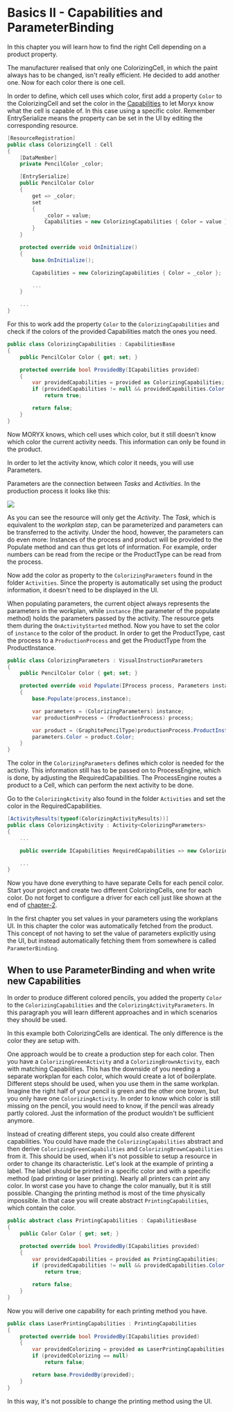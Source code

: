 # Basics II - Capabilities and ParameterBinding
In this chapter you will learn how to find the right Cell depending on a product property.

The manufacturer realised that only one ColorizingCell, in which the paint always has to be changed, isn't really efficient. He decided to add another one. Now for each color there is one cell.

In order to define, which cell uses which color, first add a property `Color` to the ColorizingCell and set the color in the [Capabilities](https://github.com/PHOENIXCONTACT/MORYX-Framework/blob/dev/docs/articles/Processing/Capabilities.md) to let Moryx know what the cell is capable of. In this case using a specific color. Remember EntrySerialize means the property can be set in the UI by editing the corresponding resource.

```cs
[ResourceRegistration] 
public class ColorizingCell : Cell
{
    [DataMember]
    private PencilColor _color;

    [EntrySerialize]
    public PencilColor Color
    {
        get => _color;
        set
        {
            _color = value;
            Capabilities = new ColorizingCapabilities { Color = value };
        }
    }

    protected override void OnInitialize()
    {
        base.OnInitialize();

        Capabilities = new Colorizing​Capabilities { Color = _color };

        ...
    }

    ...
}
```

For this to work add the property `Color` to the `ColorizingCapabilities` and check if the colors of the provided Capabilities match the ones you need.

```cs
public class ColorizingCapabilities : CapabilitiesBase
{
    public PencilColor Color { get; set; }

    protected override bool ProvidedBy(ICapabilities provided)
    {
        var providedCapabilities​ = provided as Colorizing​Capabilities;
        if (providedCapabilities​ != null && providedCapabilities​.Color == Color) 
            return true;

        return false;
    }
}
```

Now MORYX knows, which cell uses which color, but it still doesn't know which color the current activity needs. This information can only be found in the product.

In order to let the activity know, which color it needs, you will use Parameters.

Parameters are the connection between *Tasks* and *Activities*. 
In the production process it looks like this:

[![](https://mermaid.ink/img/pako:eNpdktuO2jAQhl_F8g1BChQngRwuWnV3u1KrHlBBqlTlxsRmsUg8ke3sbpbl3WsnJKDmJrbnm9_zz_iEC2AcZ3hfwktxoMqg7V0ukf204TXxNsad_aq5okaARH1s8gCIoFoBawozmaLZ7GPHB9694tRw9A1206tMMALhABC0VlBwrXM52R644khoBLJsr7pISG2oLPjESnXJo0zkfQc4WmBQmWj0B9SxLqm8wNEIL09fNTLdHRRJ_mpGtCc_nfv_0mW8P9JS83e3X3neF8mm09voVjV9MPa29MjRxi4vQDxemAwmPxdGPAvTXohkJFJvDXVTOmZNFa244QrB3lX5f1I6JpHF6VFIhn5QUxyEfMrlPa3pTpQWRo3uTpyAbcmzYJzdtbm0ygdgaLBIFjcee1Hi2RlD_SGX62ZXCn1AP8GIvSi6eQ_uL4mjfRJ4v7mGRhWuB-6JvNie2hIG_jpyEl5RO2MGkncDuIGvg11iH1dcVVQw-yhP7gnl2JqqeI4zu2R8T5vS5DiXZ4vSxsCmlQXOjK3Mx03NbE8fBH2yTcXZ3vn0cU3lX4BqgOwWZyf8ijMSpvN4kYTxIk5IGCRh5OMWZ7MgiuZhmARJFK6iIIiWq7OP3zoJMk8tmAZxmoZxHEUkOP8DohsVrg?type=png)](https://mermaid.live/edit#pako:eNpdktuO2jAQhl_F8g1BChQngRwuWnV3u1KrHlBBqlTlxsRmsUg8ke3sbpbl3WsnJKDmJrbnm9_zz_iEC2AcZ3hfwktxoMqg7V0ukf204TXxNsad_aq5okaARH1s8gCIoFoBawozmaLZ7GPHB9694tRw9A1206tMMALhABC0VlBwrXM52R644khoBLJsr7pISG2oLPjESnXJo0zkfQc4WmBQmWj0B9SxLqm8wNEIL09fNTLdHRRJ_mpGtCc_nfv_0mW8P9JS83e3X3neF8mm09voVjV9MPa29MjRxi4vQDxemAwmPxdGPAvTXohkJFJvDXVTOmZNFa244QrB3lX5f1I6JpHF6VFIhn5QUxyEfMrlPa3pTpQWRo3uTpyAbcmzYJzdtbm0ygdgaLBIFjcee1Hi2RlD_SGX62ZXCn1AP8GIvSi6eQ_uL4mjfRJ4v7mGRhWuB-6JvNie2hIG_jpyEl5RO2MGkncDuIGvg11iH1dcVVQw-yhP7gnl2JqqeI4zu2R8T5vS5DiXZ4vSxsCmlQXOjK3Mx03NbE8fBH2yTcXZ3vn0cU3lX4BqgOwWZyf8ijMSpvN4kYTxIk5IGCRh5OMWZ7MgiuZhmARJFK6iIIiWq7OP3zoJMk8tmAZxmoZxHEUkOP8DohsVrg)

As you can see the resource will only get the *Activity*. 
The *Task*, which is equivalent to the *workplan step*, can be parameterized and parameters can
be transferred to the activity.
Under the hood, however, the parameters can do even more: Instances of the 
process and product will be provided to the Populate method and can thus 
get lots of information. For example, order numbers can be read from the recipe or the ProductType can be read from the process. 

Now add the color as property to the `ColorizingParameters` found in the folder `Activities`. Since the property is automatically set using the product information, it doesn't need to be displayed in the UI. 

When populating parameters, the current object always represents the parameters in the workplan, while `instance` (the parameter of the populate method) holds the parameters passed by the activity. The resource gets them during the `OnActivityStarted` method. 
Now you have to set the color of `instance` to the color of the product. In order to get the ProductType, cast the process to a `ProductionProcess` and get the ProductType from the ProductInstance.

```cs
public class ColorizingParameters : VisualInstructionParameters
{
    public PencilColor Color { get; set; }

    protected override void Populate(IProcess process, Parameters instance)
    {
        base.Populate(process,instance);

        var parameters = (Colorizing​Parameters) instance;
        var productionProcess = (ProductionProcess) process;

        var product = (GraphitePencilType)productionProcess.ProductInstance.Type;
        parameters.Color = product.Color;
    }
}
```

The color in the `Colorizing​Parameters` defines which color is needed for the activity.
This information still has to be passed on to ProcessEngine, which is done, by adjusting the RequiredCapabilities. 
The ProcessEngine routes a product to a Cell, which can perform the next activity to be done.

Go to the `ColorizingActivity` also found in the folder `Activities` and set the color in the RequiredCapabilities. 

```cs
[ActivityResults(typeof(Colorizing​ActivityResults))]
public class Colorizing​Activity : Activity<Colorizing​Parameters>
{
    ...

    public override ICapabilities RequiredCapabilities => new Colorizing​Capabilities() { Color = Parameters.Color };

    ...
}
```

Now you have done everything to have separate Cells for each pencil color. Start your project and create two different ColorizingCells, one for each color. Do not forget to configure a driver for each cell just like shown at the end of [chapter-2](chapter-2-drivers.md).


In the first chapter you set values in your parameters using the workplans UI. In this chapter the color was automatically fetched from the product. 
This concept of not having to set the value of parameters explicitly using the UI, but instead automatically fetching them from somewhere is called `ParameterBinding`.

## When to use ParameterBinding and when write new Capabilities
In order to produce different colored pencils, you added the property `Color` to the `ColorizingCapabilities` and the `ColorizingActivityParameters`. In this paragraph you will learn different approaches and in which scenarios they should be used.

In this example both ColorizingCells are identical. The only difference is the color they are setup with.

One approach would be to create a production step for each color. Then you have a `ColorizingGreenActivity` and a `ColorizingBrownActivity`, each with matching Capabilities. 
This has the downside of you needing a separate workplan for each color, which would create a lot of boilerplate. 
Different steps should be used, when you use them in the same workplan. 
Imagine the right half of your pencil is green and the other one brown, but you only have one `ColorizingActivity`. 
In order to know which color is still missing on the pencil, you would need to know, if the pencil was already partly colored. 
Just the information of the product wouldn't be sufficient anymore. 

Instead of creating different steps, you could also create different capabilities. You could have made the `ColorizingCapabilities` abstract and then derive `ColorizingGreenCapabilities` and `ColorizingBrownCapabilities` from it.
This should be used, when it's not possible to setup a resource in order to change its characteristic. 
Let's look at the example of printing a label. The label should be printed in a specific color and with a specific method (pad printing or laser printing). 
Nearly all printers can print any color. In worst case you have to change the color manually, but it is still possible. Changing the printing method is most of the time physically impossible. 
In that case you will create abstract `PrintingCapabilities`, which contain the color.

```cs
public abstract class PrintingCapabilities : CapabilitiesBase
{
    public Color Color { get; set; }

    protected override bool ProvidedBy(ICapabilities provided)
    {
        var providedCapabilities​ = provided as PrintingCapabilities;
        if (providedCapabilities​ != null && providedCapabilities​.Color == Color)
            return true;

        return false;
    }
}
```

Now you will derive one capability for each printing method you have.

```cs 
public class LaserPrintingCapabilities : PrintingCapabilities
{
    protected override bool ProvidedBy(ICapabilities provided)
    {
        var providedColorizing​ = provided as LaserPrintingCapabilities;
        if (providedColorizing​ == null)
            return false;

        return base.ProvidedBy(provided);
    }
}
```

In this way, it's not possible to change the printing method using the UI.

